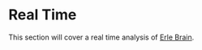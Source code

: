 # Real Time

This section will cover a real time analysis of [Erle Brain](http://erlerobotics.com/blog/product/erle-brain).